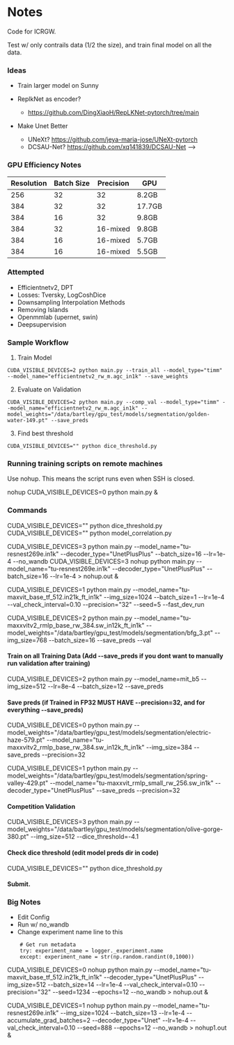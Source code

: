 # Notes

Code for ICRGW.

Test w/ only contrails data (1/2 the size), and train final model on all the data.

### Ideas

- Train larger model on Sunny

- ReplkNet as encoder?
    - https://github.com/DingXiaoH/RepLKNet-pytorch/tree/main

- Make Unet Better
    - UNeXt? https://github.com/jeya-maria-jose/UNeXt-pytorch
    - DCSAU-Net? https://github.com/xq141839/DCSAU-Net -->


### GPU Efficiency Notes

| Resolution | Batch Size | Precision    | GPU     |
|------------|------------|--------------|---------|
| 256        | 32         | 32           | 8.2GB   |
| 384        | 32         | 32           | 17.7GB  |
| 384        | 16         | 32           | 9.8GB   |
| 384        | 32         | 16-mixed     | 9.8GB   |
| 384        | 16         | 16-mixed     | 5.7GB   |
| 384        | 16         | 16-mixed     | 5.5GB   | <- w/ bits and bytes


### Attempted

- Efficientnetv2, DPT
- Losses: Tversky, LogCoshDice
- Downsampling Interpolation Methods
- Removing Islands
- Openmmlab (upernet, swin)
- Deepsupervision

### Sample Workflow

1. Train Model

`CUDA_VISIBLE_DEVICES=2 python main.py --train_all --model_type="timm" --model_name="efficientnetv2_rw_m.agc_in1k" --save_weights`

2. Evaluate on Validation

`CUDA_VISIBLE_DEVICES=2 python main.py --comp_val --model_type="timm" --model_name="efficientnetv2_rw_m.agc_in1k" --model_weights="/data/bartley/gpu_test/models/segmentation/golden-water-149.pt" --save_preds`

3. Find best threshold

`CUDA_VISIBLE_DEVICES="" python dice_threshold.py`

### Running training scripts on remote machines

Use nohup. This means the script runs even when SSH is closed.

nohup CUDA_VISIBLE_DEVICES=0 python main.py &

### Commands

CUDA_VISIBLE_DEVICES="" python dice_threshold.py
CUDA_VISIBLE_DEVICES="" python model_correlation.py

CUDA_VISIBLE_DEVICES=3 python main.py --model_name="tu-resnest269e.in1k" --decoder_type="UnetPlusPlus" --batch_size=16 --lr=1e-4 --no_wandb
CUDA_VISIBLE_DEVICES=3 nohup python main.py --model_name="tu-resnest269e.in1k" --decoder_type="UnetPlusPlus" --batch_size=16 --lr=1e-4 > nohup.out &

CUDA_VISIBLE_DEVICES=1 python main.py --model_name="tu-maxvit_base_tf_512.in21k_ft_in1k" --img_size=1024 --batch_size=1 --lr=1e-4 --val_check_interval=0.10 --precision="32" --seed=5 --fast_dev_run

CUDA_VISIBLE_DEVICES=2 python main.py --model_name="tu-maxxvitv2_rmlp_base_rw_384.sw_in12k_ft_in1k" --model_weights="/data/bartley/gpu_test/models/segmentation/bfg_3.pt" --img_size=768 --batch_size=16 --save_preds --val


#### Train on all Training Data (Add --save_preds if you dont want to manually run validation after training)
CUDA_VISIBLE_DEVICES=2 python main.py --model_name=mit_b5 --img_size=512 --lr=8e-4 --batch_size=12 --save_preds

#### Save preds (if Trained in FP32 MUST HAVE --precision=32, and for everything --save_preds)
CUDA_VISIBLE_DEVICES=0 python main.py --model_weights="/data/bartley/gpu_test/models/segmentation/electric-haze-579.pt" --model_name="tu-maxxvitv2_rmlp_base_rw_384.sw_in12k_ft_in1k" --img_size=384 --save_preds --precision=32

CUDA_VISIBLE_DEVICES=1 python main.py --model_weights="/data/bartley/gpu_test/models/segmentation/spring-valley-429.pt" --model_name="tu-maxxvit_rmlp_small_rw_256.sw_in1k" --decoder_type="UnetPlusPlus" --save_preds --precision=32

#### Competition Validation
CUDA_VISIBLE_DEVICES=3 python main.py --model_weights="/data/bartley/gpu_test/models/segmentation/olive-gorge-380.pt" --img_size=512 --dice_threshold=-4.1

#### Check dice threshold (edit model preds dir in code)
CUDA_VISIBLE_DEVICES="" python dice_threshold.py

#### Submit.

### Big Notes

- Edit Config
- Run w/ no_wandb
- Change experiment name line to this
```
    # Get run metadata
    try: experiment_name = logger._experiment.name
    except: experiment_name = str(np.random.randint(0,1000))
```

CUDA_VISIBLE_DEVICES=0 nohup python main.py --model_name="tu-maxvit_base_tf_512.in21k_ft_in1k" --decoder_type="UnetPlusPlus" --img_size=512 --batch_size=14 --lr=1e-4 --val_check_interval=0.10 --precision="32" --seed=1234 --epochs=12 --no_wandb > nohup.out &

CUDA_VISIBLE_DEVICES=1 nohup python main.py --model_name="tu-resnest269e.in1k" --img_size=1024 --batch_size=13 --lr=1e-4 --accumulate_grad_batches=2 --decoder_type="Unet" --lr=1e-4 --val_check_interval=0.10 --seed=888 --epochs=12 --no_wandb > nohup1.out &